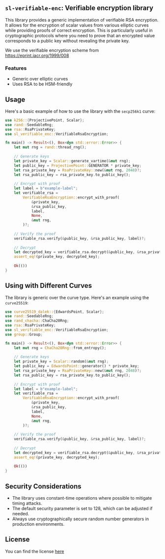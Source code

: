 ## `sl-verifiable-enc`: Verifiable encryption library

This library provides a generic implementation of verifiable RSA encryption. It allows for the encryption of scalar values from various elliptic curves while providing proofs of correct encryption. This is particularly useful in cryptographic protocols where you need to prove that an encrypted value corresponds to a public key without revealing the private key.

We use the verifiable encryption scheme from https://eprint.iacr.org/1999/008  

### Features

- Generic over elliptic curves
- Uses RSA to be HSM-friendly 


## Usage

Here's a basic example of how to use the library with the `secp256k1` curve:

```rust
use k256::{ProjectivePoint, Scalar};
use rand::SeedableRng;
use rsa::RsaPrivateKey;
use sl_verifiable_enc::VerifiableRsaEncryption;

fn main() -> Result<(), Box<dyn std::error::Error>> {
    let mut rng = rand::thread_rng();
    
    // Generate keys
    let private_key = Scalar::generate_vartime(&mut rng);
    let public_key = ProjectivePoint::GENERATOR * private_key;
    let rsa_private_key = RsaPrivateKey::new(&mut rng, 2048)?;
    let rsa_public_key = rsa_private_key.to_public_key();
    
    // Encrypt with proof
    let label = b"example-label";
    let verifiable_rsa = 
        VerifiableRsaEncryption::encrypt_with_proof(
            &private_key,
            &rsa_public_key,
            label,
            None,
            &mut rng,
        )?;
    
    // Verify the proof
    verifiable_rsa.verify(&public_key, &rsa_public_key, label)?;
    
    // Decrypt
    let decrypted_key = verifiable_rsa.decrypt(&public_key, &rsa_private_key, label)?;
    assert_eq!(private_key, decrypted_key);
    
    Ok(())
}
```

## Using with Different Curves

The library is generic over the curve type. Here's an example using the `curve25519`:

```rust
use curve25519_dalek::{EdwardsPoint, Scalar};
use rand::SeedableRng;
use rand_chacha::ChaCha20Rng;
use rsa::RsaPrivateKey;
use sl_verifiable_enc::VerifiableRsaEncryption;
use group::Group;

fn main() -> Result<(), Box<dyn std::error::Error>> {
    let mut rng = ChaCha20Rng::from_entropy();
    
    // Generate keys
    let private_key = Scalar::random(&mut rng);
    let public_key = EdwardsPoint::generator() * private_key;
    let rsa_private_key = RsaPrivateKey::new(&mut rng, 2048)?;
    let rsa_public_key = rsa_private_key.to_public_key();
    
    // Encrypt with proof
    let label = b"example-label";
    let verifiable_rsa = 
        VerifiableRsaEncryption::encrypt_with_proof(
            &private_key,
            &rsa_public_key,
            label,
            None,
            &mut rng,
        )?;
    
    // Verify the proof
    verifiable_rsa.verify(&public_key, &rsa_public_key, label)?;
    
    // Decrypt
    let decrypted_key = verifiable_rsa.decrypt(&public_key, &rsa_private_key, label)?;
    assert_eq!(private_key, decrypted_key);
    
    Ok(())
}
```

## Security Considerations

- The library uses constant-time operations where possible to mitigate timing attacks.
- The default security parameter is set to 128, which can be adjusted if needed.
- Always use cryptographically secure random number generators in production environments.

## License

You can find the license [here](/LICENSE.md)

